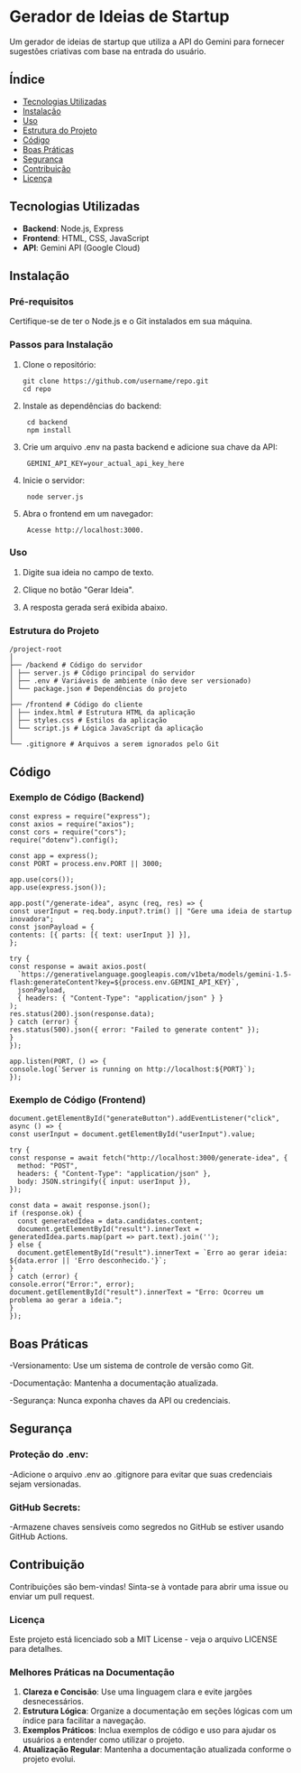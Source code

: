 # Gerador de Ideias de Startup

Um gerador de ideias de startup que utiliza a API do Gemini para fornecer sugestões criativas com base na entrada do usuário.

## Índice

- [Tecnologias Utilizadas](#tecnologias-utilizadas)
- [Instalação](#instalação)
- [Uso](#uso)
- [Estrutura do Projeto](#estrutura-do-projeto)
- [Código](#código)
- [Boas Práticas](#boas-práticas)
- [Segurança](#segurança)
- [Contribuição](#contribuição)
- [Licença](#licença)

## Tecnologias Utilizadas

- **Backend**: Node.js, Express
- **Frontend**: HTML, CSS, JavaScript
- **API**: Gemini API (Google Cloud)

## Instalação

### Pré-requisitos

Certifique-se de ter o Node.js e o Git instalados em sua máquina.

### Passos para Instalação

1. Clone o repositório:
 
       git clone https://github.com/username/repo.git
       cd repo

2. Instale as dependências do backend:

        cd backend
        npm install

3. Crie um arquivo .env na pasta backend e adicione sua chave da API:

        GEMINI_API_KEY=your_actual_api_key_here

4. Inicie o servidor:

        node server.js

5. Abra o frontend em um navegador:
   
        Acesse http://localhost:3000.


### Uso

1. Digite sua ideia no campo de texto.

2. Clique no botão "Gerar Ideia".

3. A resposta gerada será exibida abaixo.


### Estrutura do Projeto

    /project-root
    │
    ├── /backend # Código do servidor
    │ ├── server.js # Código principal do servidor
    │ ├── .env # Variáveis de ambiente (não deve ser versionado)
    │ └── package.json # Dependências do projeto
    │
    ├── /frontend # Código do cliente
    │ ├── index.html # Estrutura HTML da aplicação
    │ ├── styles.css # Estilos da aplicação
    │ └── script.js # Lógica JavaScript da aplicação
    │
    └── .gitignore # Arquivos a serem ignorados pelo Git



## Código

### Exemplo de Código (Backend)


    const express = require("express");
    const axios = require("axios");
    const cors = require("cors");
    require("dotenv").config();

    const app = express();
    const PORT = process.env.PORT || 3000;

    app.use(cors());
    app.use(express.json());

    app.post("/generate-idea", async (req, res) => {
    const userInput = req.body.input?.trim() || "Gere uma ideia de startup inovadora";
    const jsonPayload = {
    contents: [{ parts: [{ text: userInput }] }],
    };

    try {
    const response = await axios.post(
      `https://generativelanguage.googleapis.com/v1beta/models/gemini-1.5-flash:generateContent?key=${process.env.GEMINI_API_KEY}`,
      jsonPayload,
      { headers: { "Content-Type": "application/json" } }
    );
    res.status(200).json(response.data);
    } catch (error) {
    res.status(500).json({ error: "Failed to generate content" });
    }
    });

    app.listen(PORT, () => {
    console.log(`Server is running on http://localhost:${PORT}`);
    });



### Exemplo de Código (Frontend)

    document.getElementById("generateButton").addEventListener("click", async () => {
    const userInput = document.getElementById("userInput").value;

    try {
    const response = await fetch("http://localhost:3000/generate-idea", {
      method: "POST",
      headers: { "Content-Type": "application/json" },
      body: JSON.stringify({ input: userInput }),
    });

    const data = await response.json();
    if (response.ok) {
      const generatedIdea = data.candidates.content;
      document.getElementById("result").innerText = generatedIdea.parts.map(part => part.text).join('');
    } else {
      document.getElementById("result").innerText = `Erro ao gerar ideia: ${data.error || 'Erro desconhecido.'}`;
    }
    } catch (error) {
    console.error("Error:", error);
    document.getElementById("result").innerText = "Erro: Ocorreu um problema ao gerar a ideia.";
    }
    });

## Boas Práticas

-Versionamento: Use um sistema de controle de versão como Git.

-Documentação: Mantenha a documentação atualizada.

-Segurança: Nunca exponha chaves da API ou credenciais.


## Segurança

### Proteção do .env:

-Adicione o arquivo .env ao .gitignore para evitar que suas credenciais sejam versionadas.

### GitHub Secrets:

-Armazene chaves sensíveis como segredos no GitHub se estiver usando GitHub Actions.


## Contribuição

Contribuições são bem-vindas! Sinta-se à vontade para abrir uma issue ou enviar um pull request.

### Licença

Este projeto está licenciado sob a MIT License - veja o arquivo LICENSE para detalhes.


### Melhores Práticas na Documentação

  1. **Clareza e Concisão**: Use uma linguagem clara e evite jargões desnecessários.
  2. **Estrutura Lógica**: Organize a documentação em seções lógicas com um índice para facilitar a navegação.
  3. **Exemplos Práticos**: Inclua exemplos de código e uso para ajudar os usuários a entender como utilizar o projeto.
  4. **Atualização Regular**: Mantenha a documentação atualizada conforme o projeto evolui.

  















   
